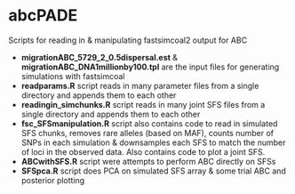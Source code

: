 # abcPADE
Scripts for reading in & manipulating fastsimcoal2 output for ABC

- **migrationABC_5729_2_0.5dispersal.est** & **migrationABC_DNA1millionby100.tpl** are the input files for generating simulations with fastsimcoal
- **readparams.R** script reads in many parameter files from a single directory and appends them to each other
- **readingin_simchunks.R** script reads in many joint SFS files from a single directory and appends them to each other
- **fsc_SFSmanipulation.R** script also contains code to read in simulated SFS chunks, removes rare alleles (based on MAF), counts number of SNPs in each simulation & downsamples each SFS to match the number of loci in the observed data. Also contains code to plot a joint SFS.
- **ABCwithSFS.R** script were attempts to perform ABC directly on SFSs
- **SFSpca.R** script does PCA on simulated SFS array & some trial ABC and posterior plotting

